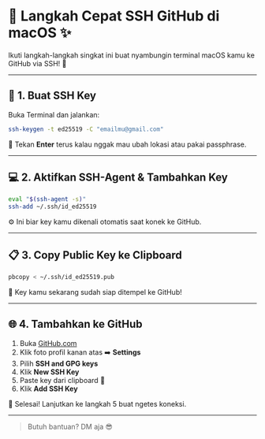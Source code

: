 # 🚀 Langkah Cepat SSH GitHub di macOS ✨

Ikuti langkah-langkah singkat ini buat nyambungin terminal macOS kamu ke GitHub via SSH! 🔐

---

## 🔑 1. Buat SSH Key

Buka Terminal dan jalankan:

```bash
ssh-keygen -t ed25519 -C "emailmu@gmail.com"
```

📝 Tekan **Enter** terus kalau nggak mau ubah lokasi atau pakai passphrase.

---

## 💻 2. Aktifkan SSH-Agent & Tambahkan Key

```bash
eval "$(ssh-agent -s)"
ssh-add ~/.ssh/id_ed25519
```

⚙️ Ini biar key kamu dikenali otomatis saat konek ke GitHub.

---

## 📋 3. Copy Public Key ke Clipboard

```bash
pbcopy < ~/.ssh/id_ed25519.pub
```

📎 Key kamu sekarang sudah siap ditempel ke GitHub!

---

## 🌐 4. Tambahkan ke GitHub

1. Buka [GitHub.com](https://github.com)
2. Klik foto profil kanan atas ➡️ **Settings**
3. Pilih **SSH and GPG keys**
4. Klik **New SSH Key**
5. Paste key dari clipboard 🔐
6. Klik **Add SSH Key**

🎉 Selesai! Lanjutkan ke langkah 5 buat ngetes koneksi.

---

> Butuh bantuan? DM aja 😎
